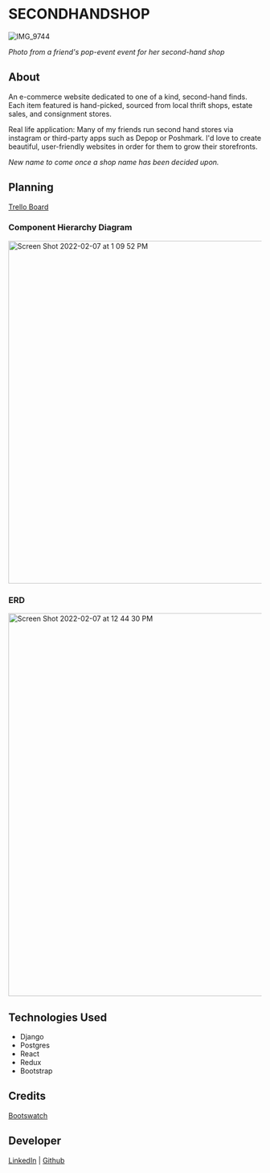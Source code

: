 # SECONDHANDSHOP
![IMG_9744](https://user-images.githubusercontent.com/93502471/152849037-47ca34bf-5da9-40ab-b70f-148307f7e64d.jpeg)

*Photo from a friend's pop-event event for her second-hand shop*
## About
An e-commerce website dedicated to one of a kind, second-hand finds. Each item featured is hand-picked, sourced from local thrift shops, estate sales, and consignment stores. 

Real life application: Many of my friends run second hand stores via instagram or third-party apps such as Depop or Poshmark. I'd love to create beautiful, user-friendly websites in order for them to grow their storefronts.

*New name to come once a shop name has been decided upon.*

## Planning

[Trello Board](https://trello.com/b/4XtTh2hw/e-commerce-capstone-project) 

### Component Hierarchy Diagram 
<img width="681" alt="Screen Shot 2022-02-07 at 1 09 52 PM" src="https://user-images.githubusercontent.com/93502471/152846860-1f0d7522-62b8-4e43-aff9-228c63ff27e6.png">

### ERD
<img width="761" alt="Screen Shot 2022-02-07 at 12 44 30 PM" src="https://user-images.githubusercontent.com/93502471/152843352-c9d167b4-38a4-437a-8884-13525fccec05.png">


## Technologies Used
- Django
- Postgres
- React
- Redux
- Bootstrap

## Credits
[Bootswatch](https://bootswatch.com/lux/)

## Developer 
[LinkedIn](https://www.linkedin.com/in/cristennegron/) | [Github](https://github.com/cristennegron)
